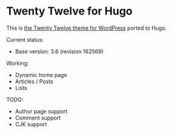 # Twenty Twelve for Hugo

This is [the Twenty Twelve theme for WordPress](https://wordpress.org/themes/twentytwelve/) ported to Hugo.

Current status:
- Base version: 3.6 (revision 162569)

Working:
- Dynamic home page
- Articles / Posts
- Lists

TODO:
- Author page support
- Comment support
- CJK support

